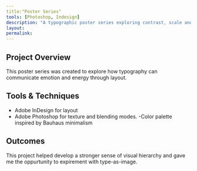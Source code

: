 ```yaml
---
title:"Poster Series"
tools: [Photoshop, Indesign]
description: "A typographic poster series exploring contrast, scale and rythm."
layout:
permalink:
---
```


## Project Overview

This poster series was created to explore how typography can communicate emotion and energy through layout.


## Tools & Techniques

- Adobe InDesign for layout
- Adobe Photoshop for texture and blending modes.
-Color palette inspired by Bauhaus minimalism

## Outcomes

This project helped develop a stronger sense of visual hierarchy and gave me the oppurtunity to expirement with type-as-image.
 
 
 
 
 

